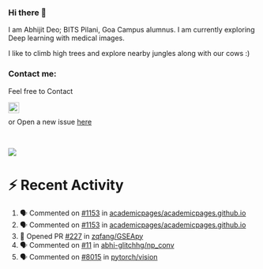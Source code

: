 ### Hi there 👋

I am Abhijit Deo; BITS Pilani, Goa Campus alumnus. I am currently exploring Deep learning with medical images.  


I like to climb high trees and explore nearby jungles along with our cows :)
### Contact me:

Feel free to Contact


[<img align="left" alt="Abhijit Deo | Gmail" width="22px" src="https://cdn.jsdelivr.net/npm/simple-icons@v3/icons/gmail.svg" />][gmail]
<br />


 or Open a new issue [here](https://github.com/abhi-glitchhg/abhi-glitchhg/issues)

[gmail]: mailto:f20190041@goa.bits-pilani.ac.in

<br>



![](https://komarev.com/ghpvc/?username=abhi-glitchhg&color=green)


# :zap: Recent Activity

<!--START_SECTION:activity-->
1. 🗣 Commented on [#1153](https://github.com/academicpages/academicpages.github.io/issues/1153#issuecomment-1764227235) in [academicpages/academicpages.github.io](https://github.com/academicpages/academicpages.github.io)
2. 🗣 Commented on [#1153](https://github.com/academicpages/academicpages.github.io/issues/1153#issuecomment-1763981631) in [academicpages/academicpages.github.io](https://github.com/academicpages/academicpages.github.io)
3. 💪 Opened PR [#227](https://github.com/zqfang/GSEApy/pull/227) in [zqfang/GSEApy](https://github.com/zqfang/GSEApy)
4. 🗣 Commented on [#11](https://github.com/abhi-glitchhg/np_conv/issues/11#issuecomment-1748812346) in [abhi-glitchhg/np_conv](https://github.com/abhi-glitchhg/np_conv)
5. 🗣 Commented on [#8015](https://github.com/pytorch/vision/issues/8015#issuecomment-1744757666) in [pytorch/vision](https://github.com/pytorch/vision)
<!--END_SECTION:activity-->
